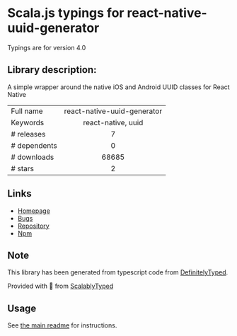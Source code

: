 
# Scala.js typings for react-native-uuid-generator

Typings are for version 4.0

## Library description:
A simple wrapper around the native iOS and Android UUID classes for React Native

|                    |                 |
| ------------------ | :-------------: |
| Full name          | react-native-uuid-generator |
| Keywords           | react-native, uuid |
| # releases         | 7 |
| # dependents       | 0 |
| # downloads        | 68685 |
| # stars            | 2 |

## Links
- [Homepage](https://github.com/Traviskn/react-native-uuid-generator#readme)
- [Bugs](https://github.com/Traviskn/react-native-uuid-generator/issues)
- [Repository](https://github.com/Traviskn/react-native-uuid-generator)
- [Npm](https://www.npmjs.com/package/react-native-uuid-generator)
    


## Note
This library has been generated from typescript code from [DefinitelyTyped](https://definitelytyped.org).

Provided with :purple_heart: from [ScalablyTyped](https://github.com/oyvindberg/ScalablyTyped)

## Usage
See [the main readme](../../readme.md) for instructions.


